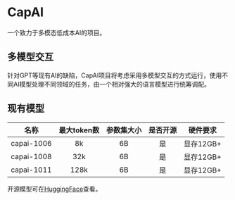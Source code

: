 # CapAI

一个致力于多模态低成本AI的项目。

## 多模型交互

针对GPT等现有AI的缺陷，CapAI项目将考虑采用多模型交互的方式运行，使用不同AI模型处理不同领域的任务，由一个相对强大的语言模型进行统筹调配。

## 现有模型

|名称|最大token数|参数集大小|是否开源|硬件要求|
|:--------:|:--------:|:--------:|:--------:|:--------:|
|capai-1006|8k|6B|是|显存12GB+|
|capai-1008|32k|6B|是|显存12GB+|
|capai-1011|128k|6B|是|显存12GB+|

开源模型可在[HuggingFace](https://huggingface.co/fwerkor)查看。
